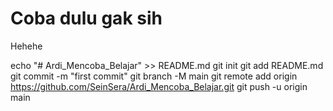 # Coba dulu gak sih
Hehehe

echo "# Ardi_Mencoba_Belajar" >> README.md
git init
git add README.md
git commit -m "first commit"
git branch -M main
git remote add origin https://github.com/SeinSera/Ardi_Mencoba_Belajar.git
git push -u origin main
